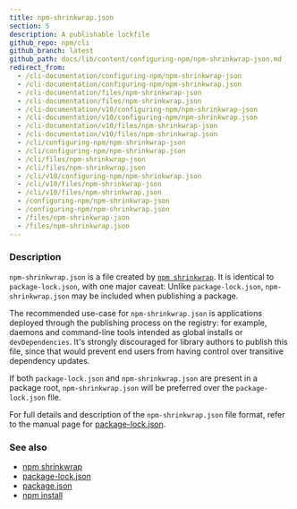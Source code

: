 ```yaml
---
title: npm-shrinkwrap.json
section: 5
description: A publishable lockfile
github_repo: npm/cli
github_branch: latest
github_path: docs/lib/content/configuring-npm/npm-shrinkwrap-json.md
redirect_from:
  - /cli-documentation/configuring-npm/npm-shrinkwrap-json
  - /cli-documentation/configuring-npm/npm-shrinkwrap.json
  - /cli-documentation/files/npm-shrinkwrap-json
  - /cli-documentation/files/npm-shrinkwrap.json
  - /cli-documentation/v10/configuring-npm/npm-shrinkwrap-json
  - /cli-documentation/v10/configuring-npm/npm-shrinkwrap.json
  - /cli-documentation/v10/files/npm-shrinkwrap-json
  - /cli-documentation/v10/files/npm-shrinkwrap.json
  - /cli/configuring-npm/npm-shrinkwrap-json
  - /cli/configuring-npm/npm-shrinkwrap.json
  - /cli/files/npm-shrinkwrap-json
  - /cli/files/npm-shrinkwrap.json
  - /cli/v10/configuring-npm/npm-shrinkwrap.json
  - /cli/v10/files/npm-shrinkwrap-json
  - /cli/v10/files/npm-shrinkwrap.json
  - /configuring-npm/npm-shrinkwrap-json
  - /configuring-npm/npm-shrinkwrap.json
  - /files/npm-shrinkwrap-json
  - /files/npm-shrinkwrap.json
---
```


### Description

`npm-shrinkwrap.json` is a file created by [`npm
shrinkwrap`](/cli/v10/commands/npm-shrinkwrap). It is identical to
`package-lock.json`, with one major caveat: Unlike `package-lock.json`,
`npm-shrinkwrap.json` may be included when publishing a package.

The recommended use-case for `npm-shrinkwrap.json` is applications deployed
through the publishing process on the registry: for example, daemons and
command-line tools intended as global installs or `devDependencies`. It's
strongly discouraged for library authors to publish this file, since that
would prevent end users from having control over transitive dependency
updates.

If both `package-lock.json` and `npm-shrinkwrap.json` are present in a
package root, `npm-shrinkwrap.json` will be preferred over the
`package-lock.json` file.

For full details and description of the `npm-shrinkwrap.json` file format,
refer to the manual page for
[package-lock.json](/cli/v10/configuring-npm/package-lock-json).

### See also

* [npm shrinkwrap](/cli/v10/commands/npm-shrinkwrap)
* [package-lock.json](/cli/v10/configuring-npm/package-lock-json)
* [package.json](/cli/v10/configuring-npm/package-json)
* [npm install](/cli/v10/commands/npm-install)
